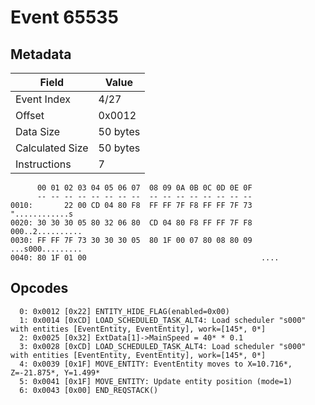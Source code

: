 # Event 65535

## Metadata

| Field           | Value    |
|-----------------|----------|
| Event Index     | 4/27     |
| Offset          | 0x0012   |
| Data Size       | 50 bytes |
| Calculated Size | 50 bytes |
| Instructions    | 7        |

```
      00 01 02 03 04 05 06 07  08 09 0A 0B 0C 0D 0E 0F
      -- -- -- -- -- -- -- --  -- -- -- -- -- -- -- --
0010:       22 00 CD 04 80 F8  FF FF 7F F8 FF FF 7F 73    "............s
0020: 30 30 30 05 80 32 06 80  CD 04 80 F8 FF FF 7F F8  000..2..........
0030: FF FF 7F 73 30 30 30 05  80 1F 00 07 80 08 80 09  ...s000.........
0040: 80 1F 01 00                                       ....            
```

## Opcodes

```
  0: 0x0012 [0x22] ENTITY_HIDE_FLAG(enabled=0x00)
  1: 0x0014 [0xCD] LOAD_SCHEDULED_TASK_ALT4: Load scheduler "s000" with entities [EventEntity, EventEntity], work=[145*, 0*]
  2: 0x0025 [0x32] ExtData[1]->MainSpeed = 40* * 0.1
  3: 0x0028 [0xCD] LOAD_SCHEDULED_TASK_ALT4: Load scheduler "s000" with entities [EventEntity, EventEntity], work=[145*, 0*]
  4: 0x0039 [0x1F] MOVE_ENTITY: EventEntity moves to X=10.716*, Z=-21.875*, Y=1.499*
  5: 0x0041 [0x1F] MOVE_ENTITY: Update entity position (mode=1)
  6: 0x0043 [0x00] END_REQSTACK()
```
